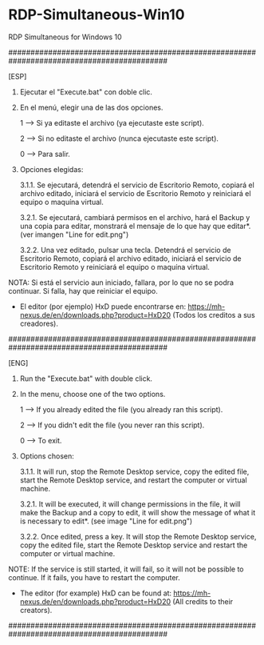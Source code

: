 # RDP-Simultaneous-Win10
RDP Simultaneous for Windows 10


############################################################################################


[ESP]


1. Ejecutar el "Execute.bat" con doble clic.

2. En el menú, elegir una de las dos opciones.

	1 --> Si ya editaste el archivo (ya ejecutaste este script).

	2 --> Si no editaste el archivo (nunca ejecutaste este script).

	0 --> Para salir.

3. Opciones elegidas:

	3.1.1. Se ejecutará, detendrá el servicio de Escritorio Remoto, copiará el archivo editado, iniciará el servicio de Escritorio Remoto y reiniciará el equipo o maquína virtual.

 	3.2.1. Se ejecutará, cambiará permisos en el archivo, hará el Backup y una copia para editar, monstrará el mensaje de lo que hay que editar*. (ver imangen "Line for edit.png")

  	3.2.2. Una vez editado, pulsar una tecla. Detendrá el servicio de Escritorio Remoto, copiará el archivo editado, iniciará el servicio de Escritorio Remoto y reiniciará el equipo o maquína virtual.



NOTA: Si está el servicio aun iniciado, fallara, por lo que no se podra continuar. Si falla, hay que reiniciar el equipo.



* El editor (por ejemplo) HxD puede encontrarse en: https://mh-nexus.de/en/downloads.php?product=HxD20 (Todos los creditos a sus creadores).


############################################################################################


[ENG]


1. Run the "Execute.bat" with double click.

2. In the menu, choose one of the two options.

	1 --> If you already edited the file (you already ran this script).
	
	2 --> If you didn't edit the file (you never ran this script).

	0 --> To exit.

3. Options chosen:

	3.1.1. It will run, stop the Remote Desktop service, copy the edited file, start the Remote Desktop service, and restart the computer or virtual machine.

	3.2.1. It will be executed, it will change permissions in the file, it will make the Backup and a copy to edit, it will show the message of what it is necessary to edit*. (see image "Line for edit.png")
	
	3.2.2. Once edited, press a key. It will stop the Remote Desktop service, copy the edited file, start the Remote Desktop service and restart the computer or virtual machine.



NOTE: If the service is still started, it will fail, so it will not be possible to continue. If it fails, you have to restart the computer.



* The editor (for example) HxD can be found at: https://mh-nexus.de/en/downloads.php?product=HxD20 (All credits to their creators).


############################################################################################
